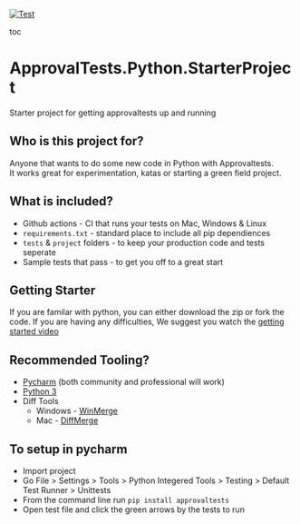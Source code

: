 [![Test](../../actions/workflows/test.yml/badge.svg)](../../actions/workflows/test.yml)

toc 

# ApprovalTests.Python.StarterProject
Starter project for getting approvaltests up and running 

## Who is this project for?
Anyone that wants to do some new code in Python with Approvaltests.   
It works great for experimentation, katas or starting a green field project.

## What is included?
* Github actions - CI that runs your tests on Mac, Windows & Linux
* `requirements.txt` - standard place to include all pip dependiences 
* `tests` & `project` folders - to keep your production code and tests seperate
* Sample tests that pass - to get you off to a great start

## Getting Starter

If you are familar with python, you can either download the zip or fork the code.
If you are having any difficulties, We suggest you watch the [getting started video]()

## Recommended Tooling?

* [Pycharm](https://www.jetbrains.com/pycharm/download/#section=mac) (both community and professional will work)
* [Python 3](https://www.python.org/downloads/)
* Diff Tools
  * Windows - [WinMerge](https://winmerge.org/?lang=en)
  * Mac - [DiffMerge](https://sourcegear.com/diffmerge/)   

## To setup in pycharm
* Import project
* Go File > Settings > Tools > Python Integered Tools > Testing > Default Test Runner > Unittests
* From the command line run `pip install approvaltests`
* Open test file and click the green arrows by the tests to run




